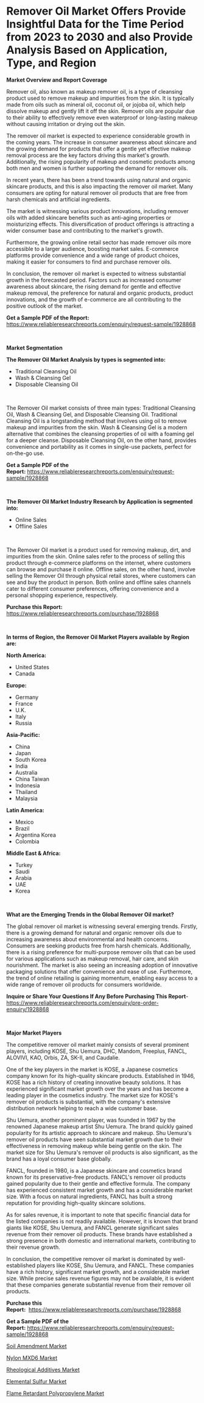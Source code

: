 <p><h1>Remover Oil Market Offers Provide Insightful Data for the Time Period from 2023 to 2030 and also Provide Analysis Based on Application, Type, and Region</h1></p><p><strong>Market Overview and Report Coverage</strong></p>
<p><p>Remover oil, also known as makeup remover oil, is a type of cleansing product used to remove makeup and impurities from the skin. It is typically made from oils such as mineral oil, coconut oil, or jojoba oil, which help dissolve makeup and gently lift it off the skin. Remover oils are popular due to their ability to effectively remove even waterproof or long-lasting makeup without causing irritation or drying out the skin.</p><p>The remover oil market is expected to experience considerable growth in the coming years. The increase in consumer awareness about skincare and the growing demand for products that offer a gentle yet effective makeup removal process are the key factors driving this market's growth. Additionally, the rising popularity of makeup and cosmetic products among both men and women is further supporting the demand for remover oils.</p><p>In recent years, there has been a trend towards using natural and organic skincare products, and this is also impacting the remover oil market. Many consumers are opting for natural remover oil products that are free from harsh chemicals and artificial ingredients.</p><p>The market is witnessing various product innovations, including remover oils with added skincare benefits such as anti-aging properties or moisturizing effects. This diversification of product offerings is attracting a wider consumer base and contributing to the market's growth.</p><p>Furthermore, the growing online retail sector has made remover oils more accessible to a larger audience, boosting market sales. E-commerce platforms provide convenience and a wide range of product choices, making it easier for consumers to find and purchase remover oils.</p><p>In conclusion, the remover oil market is expected to witness substantial growth in the forecasted period. Factors such as increased consumer awareness about skincare, the rising demand for gentle and effective makeup removal, the preference for natural and organic products, product innovations, and the growth of e-commerce are all contributing to the positive outlook of the market.</p></p>
<p><strong>Get a Sample PDF of the Report:</strong> <a href="https://www.reliableresearchreports.com/enquiry/request-sample/1928868">https://www.reliableresearchreports.com/enquiry/request-sample/1928868</a></p>
<p>&nbsp;</p>
<p><strong>Market Segmentation</strong></p>
<p><strong>The Remover Oil Market Analysis by types is segmented into:</strong></p>
<p><ul><li>Traditional Cleansing Oil</li><li>Wash & Cleansing Gel</li><li>Disposable Cleansing Oil</li></ul></p>
<p>&nbsp;</p>
<p><p>The Remover Oil market consists of three main types: Traditional Cleansing Oil, Wash & Cleansing Gel, and Disposable Cleansing Oil. Traditional Cleansing Oil is a longstanding method that involves using oil to remove makeup and impurities from the skin. Wash & Cleansing Gel is a modern alternative that combines the cleansing properties of oil with a foaming gel for a deeper cleanse. Disposable Cleansing Oil, on the other hand, provides convenience and portability as it comes in single-use packets, perfect for on-the-go use.</p></p>
<p><strong>Get a Sample PDF of the Report:</strong>&nbsp;<a href="https://www.reliableresearchreports.com/enquiry/request-sample/1928868">https://www.reliableresearchreports.com/enquiry/request-sample/1928868</a></p>
<p>&nbsp;</p>
<p><strong>The Remover Oil Market Industry Research by Application is segmented into:</strong></p>
<p><ul><li>Online Sales</li><li>Offline Sales</li></ul></p>
<p>&nbsp;</p>
<p><p>The Remover Oil market is a product used for removing makeup, dirt, and impurities from the skin. Online sales refer to the process of selling this product through e-commerce platforms on the internet, where customers can browse and purchase it online. Offline sales, on the other hand, involve selling the Remover Oil through physical retail stores, where customers can see and buy the product in person. Both online and offline sales channels cater to different consumer preferences, offering convenience and a personal shopping experience, respectively.</p></p>
<p><strong>Purchase this Report:</strong>&nbsp; <a href="https://www.reliableresearchreports.com/purchase/1928868">https://www.reliableresearchreports.com/purchase/1928868</a></p>
<p>&nbsp;</p>
<p><strong>In terms of Region, the Remover Oil Market Players available by Region are:</strong></p>
<p>
    <p> <strong> North America: </strong>
        <ul>
            <li>United States</li>
            <li>Canada</li>
        </ul>
        </p> 
    <p> <strong> Europe: </strong>
        <ul>
            <li>Germany</li>
            <li>France</li>
            <li>U.K.</li>
            <li>Italy</li>
            <li>Russia</li>
        </ul>
        </p> 
    <p> <strong> Asia-Pacific: </strong>
        <ul>
            <li>China</li>
            <li>Japan</li>
            <li>South Korea</li>
            <li>India</li>
            <li>Australia</li>
            <li>China Taiwan</li>
            <li>Indonesia</li>
            <li>Thailand</li>
            <li>Malaysia</li>
        </ul>
        </p> 
    <p> <strong> Latin America: </strong>
        <ul>
            <li>Mexico</li>
            <li>Brazil</li>
            <li>Argentina Korea</li>
            <li>Colombia</li>
        </ul>
        </p> 
    <p> <strong> Middle East & Africa: </strong>
        <ul>
            <li>Turkey</li>
            <li>Saudi</li>
            <li>Arabia</li>
            <li>UAE</li>
            <li>Korea</li>
        </ul>
    </p>
    </p>
<p>&nbsp;</p>
<p><strong>What are the Emerging Trends in the Global Remover Oil market?</strong></p>
<p><p>The global remover oil market is witnessing several emerging trends. Firstly, there is a growing demand for natural and organic remover oils due to increasing awareness about environmental and health concerns. Consumers are seeking products free from harsh chemicals. Additionally, there is a rising preference for multi-purpose remover oils that can be used for various applications such as makeup removal, hair care, and skin nourishment. The market is also seeing an increasing adoption of innovative packaging solutions that offer convenience and ease of use. Furthermore, the trend of online retailing is gaining momentum, enabling easy access to a wide range of remover oil products for consumers worldwide.</p></p>
<p><strong>Inquire or Share Your Questions If Any Before Purchasing This Report</strong>- <a href="https://www.reliableresearchreports.com/enquiry/pre-order-enquiry/1928868">https://www.reliableresearchreports.com/enquiry/pre-order-enquiry/1928868</a></p>
<p>&nbsp;</p>
<p><strong>Major Market Players</strong></p>
<p><p>The competitive remover oil market mainly consists of several prominent players, including KOSE, Shu Uemura, DHC, Mandom, Freeplus, FANCL, ALOVIVI, KAO, Orbis, ZA, SK-II, and Caudalie. </p><p>One of the key players in the market is KOSE, a Japanese cosmetics company known for its high-quality skincare products. Established in 1946, KOSE has a rich history of creating innovative beauty solutions. It has experienced significant market growth over the years and has become a leading player in the cosmetics industry. The market size for KOSE's remover oil products is substantial, with the company's extensive distribution network helping to reach a wide customer base.</p><p>Shu Uemura, another prominent player, was founded in 1967 by the renowned Japanese makeup artist Shu Uemura. The brand quickly gained popularity for its artistic approach to skincare and makeup. Shu Uemura's remover oil products have seen substantial market growth due to their effectiveness in removing makeup while being gentle on the skin. The market size for Shu Uemura's remover oil products is also significant, as the brand has a loyal consumer base globally.</p><p>FANCL, founded in 1980, is a Japanese skincare and cosmetics brand known for its preservative-free products. FANCL's remover oil products gained popularity due to their gentle and effective formula. The company has experienced consistent market growth and has a considerable market size. With a focus on natural ingredients, FANCL has built a strong reputation for providing high-quality skincare solutions.</p><p>As for sales revenue, it is important to note that specific financial data for the listed companies is not readily available. However, it is known that brand giants like KOSE, Shu Uemura, and FANCL generate significant sales revenue from their remover oil products. These brands have established a strong presence in both domestic and international markets, contributing to their revenue growth.</p><p>In conclusion, the competitive remover oil market is dominated by well-established players like KOSE, Shu Uemura, and FANCL. These companies have a rich history, significant market growth, and a considerable market size. While precise sales revenue figures may not be available, it is evident that these companies generate substantial revenue from their remover oil products.</p></p>
<p><strong>Purchase this Report:</strong>&nbsp;&nbsp;<a href="https://www.reliableresearchreports.com/purchase/1928868">https://www.reliableresearchreports.com/purchase/1928868</a></p>
<p></p>
<p><strong>Get a Sample PDF of the Report:</strong>&nbsp;<a href="https://www.reliableresearchreports.com/enquiry/request-sample/1928868">https://www.reliableresearchreports.com/enquiry/request-sample/1928868</a></p>
<p><p><a href="https://medium.com/@keygreen5469/soil-amendment-market-the-key-to-successful-business-strategy-forecast-till-2030-413754173865">Soil Amendment Market</a></p><p><a href="https://medium.com/@pillingbary7584/nylon-mxd6-market-competitive-analysis-market-trends-and-forecast-to-2030-3f9928cb3732">Nylon MXD6 Market</a></p><p><a href="https://medium.com/@rombilly2345/rheological-additives-market-exploring-market-share-market-trends-and-future-growth-d02135ff9fdf">Rheological Additives Market</a></p><p><a href="https://medium.com/@peatebilly85475/elemental-sulfur-market-size-market-outlook-and-market-forecast-2023-to-2030-8bb468ff9cf1">Elemental Sulfur Market</a></p><p><a href="https://medium.com/@jacks0866979/analyzing-flame-retardant-polypropylene-market-global-industry-perspective-and-forecast-2023-to-c3c5e2c1ee5c">Flame Retardant Polypropylene Market</a></p></p>